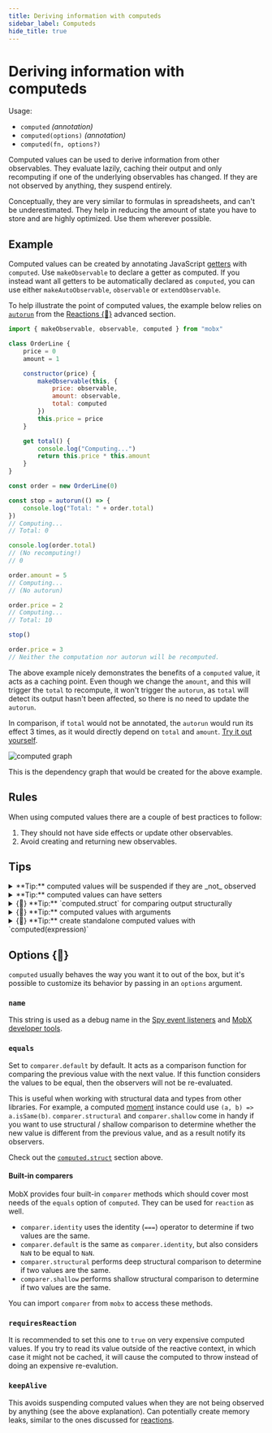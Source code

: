 ```yaml
---
title: Deriving information with computeds
sidebar_label: Computeds
hide_title: true
---
```


<script async type="text/javascript" src="//cdn.carbonads.com/carbon.js?serve=CEBD4KQ7&placement=mobxjsorg" id="_carbonads_js"></script>

# Deriving information with computeds

Usage:

-   `computed` _(annotation)_
-   `computed(options)` _(annotation)_
-   `computed(fn, options?)`

Computed values can be used to derive information from other observables.
They evaluate lazily, caching their output and only recomputing if one of the underlying observables has changed.
If they are not observed by anything, they suspend entirely.

Conceptually, they are very similar to formulas in spreadsheets, and can't be underestimated. They help in reducing the amount of state you have to store and are highly optimized. Use them wherever possible.

## Example

Computed values can be created by annotating JavaScript [getters](https://developer.mozilla.org/en-US/docs/Web/JavaScript/Reference/Functions/get) with `computed`.
Use `makeObservable` to declare a getter as computed. If you instead want all getters to be automatically declared as `computed`, you can use either `makeAutoObservable`, `observable` or `extendObservable`.

To help illustrate the point of computed values, the example below relies on [`autorun`](autorun.md#autorun) from the [Reactions {🚀}](autorun.md) advanced section.

```javascript
import { makeObservable, observable, computed } from "mobx"

class OrderLine {
    price = 0
    amount = 1

    constructor(price) {
        makeObservable(this, {
            price: observable,
            amount: observable,
            total: computed
        })
        this.price = price
    }

    get total() {
        console.log("Computing...")
        return this.price * this.amount
    }
}

const order = new OrderLine(0)

const stop = autorun(() => {
    console.log("Total: " + order.total)
})
// Computing...
// Total: 0

console.log(order.total)
// (No recomputing!)
// 0

order.amount = 5
// Computing...
// (No autorun)

order.price = 2
// Computing...
// Total: 10

stop()

order.price = 3
// Neither the computation nor autorun will be recomputed.
```

The above example nicely demonstrates the benefits of a `computed` value, it acts as a caching point.
Even though we change the `amount`, and this will trigger the `total` to recompute,
it won't trigger the `autorun`, as `total` will detect its output hasn't been affected, so there is no need to update the `autorun`.

In comparison, if `total` would not be annotated, the `autorun` would run its effect 3 times,
as it would directly depend on `total` and `amount`. [Try it out yourself](https://codesandbox.io/s/computed-3cjo9?file=/src/index.tsx).

![computed graph](../assets/computed-example.png)

This is the dependency graph that would be created for the above example.

## Rules

When using computed values there are a couple of best practices to follow:

1. They should not have side effects or update other observables.
2. Avoid creating and returning new observables.

## Tips

<details id="computed-suspend"><summary>**Tip:** computed values will be suspended if they are _not_ observed<a href="#computed-suspend" class="tip-anchor"></a></summary>

It sometimes confuses people new to MobX, perhaps used to a library like [Reselect](https://github.com/reduxjs/reselect), that if you create a computed property but don't use it anywhere in a reaction, it is not memoized and appears to be recomputed more often than necessary.
For example, if we extended the above example with calling `console.log(order.total)` twice, after we called `stop()`, the value would be recomputed twice.

This allows MobX to automatically suspend computations that are not actively in use
to avoid unnecessary updates to computed values that are not being accessed. But if a computed property is _not_ in use by some reaction, then computed expressions are evaluated each time their value is requested, so they behave just like a normal property.

If you only fiddle around computed properties might not seem efficient, but when applied in a project that uses `observer`, `autorun`, etc., they become very efficient.

The following code demonstrates the issue.

```javascript
// OrderLine has a computed property `total`.
const line = new OrderLine(2.0)

// If you access `line.total` outside of a reaction, it is recomputed every time.
setInterval(() => {
    console.log(line.total)
}, 60)
```

It can be overridden by setting the annotation with the `keepAlive` option ([try it out yourself](https://codesandbox.io/s/computed-3cjo9?file=/src/index.tsx)) or by creating a no-op `autorun(() => { someObject.someComputed })`, which can be nicely cleaned up later if needed.
Note that both solutions have the risk of creating memory leaks. Changing the default behavior here is an anti-pattern.

MobX can also be configured with the [`computedRequiresReaction`](configure#computedrequiresreaction-boolean) option, to report an error when computeds are accessed outside of a reactive context.

</details>

<details id="computed-setter"><summary>**Tip:** computed values can have setters<a href="#computed-setter" class="tip-anchor"></a></summary>

It is possible to define a [setter](https://developer.mozilla.org/en-US/docs/Web/JavaScript/Reference/Functions/set) for computed values as well. Note that these setters cannot be used to alter the value of the computed property directly,
but they can be used as an "inverse" of the derivation. Setters are automatically marked as actions. For example:

```javascript
class Dimension {
    length = 2

    constructor() {
        makeAutoObservable(this)
    }

    get squared() {
        return this.length * this.length
    }
    set squared(value) {
        this.length = Math.sqrt(value)
    }
}
```

</details>

<details id="computed-struct"><summary>{🚀} **Tip:** `computed.struct` for comparing output structurally <a href="#computed-struct" class="tip-anchor"></a></summary>

If the output of a computed value that is structurally equivalent to the previous computation doesn't need to notify observers, `computed.struct` can be used. It will make a structural comparison first, rather than a reference equality check, before notifying observers. For example:

```javascript
class Box {
    width = 0
    height = 0

    constructor() {
        makeObsevable(this, {
            x: observable,
            y: observable,
            topRight: computed.struct
        })
    }

    get topRight() {
        return {
            x: this.width,
            y: this.height
        }
    }
}
```

By default, the output of a `computed` is compared by reference. Since `topRight` in the above example will always produce a new result object, it is never going to be considered equal to a previous output. Unless `computed.struct` is used.

However, in the above example _we actually don't need `computed.struct`_!
Computed values normally only re-evaluate if the backing values change.
That's why `topRight` will only react to changes in `width` or `height`.
Since if any of those change, we would get a different `topRight` coordinate anyway. `computed.struct` would never have a cache hit and be a waste of effort, so we don't need it.

In practice, `computed.struct` is less useful than it sounds. Only use it if changes in the underlying observables can still lead to the same output. For example, if we were rounding the coordinates first, the rounded coordinates might be equal to the previously rounded coordinates even though the underlying values aren't.

Check out the [`equals`](#equals) option for further customizations on determining whether the output has changed.

</details>

<details id="computed-with-args"><summary>{🚀} **Tip:** computed values with arguments<a href="#computed-with-args" class="tip-anchor"></a></summary>

Although getters don't take arguments, several strategies to work with derived values that need arguments are discusses [here](computed-with-args.md).

</details>

<details id="standalone"><summary>{🚀} **Tip:** create standalone computed values with `computed(expression)`<a href="#standalone" class="tip-anchor"></a></summary>

`computed` can also be invoked directly as a function, just like [`observable.box`](api.md#observablebox) creates a standalone computed value.
Use `.get()` on the returned object to get the current value of the computation.
This form of `computed` is not used very often, but in some cases where you need to pass a "boxed" computed value around it might prove itself useful, one such case is discussed [here](computed-with-args.md).

</details>

## Options {🚀}

`computed` usually behaves the way you want it to out of the box, but it's possible to customize its behavior by passing in an `options` argument.

### `name`

This string is used as a debug name in the [Spy event listeners](best/debugging-mobx.md#spy) and [MobX developer tools](https://github.com/mobxjs/mobx-devtools).

### `equals`

Set to `comparer.default` by default. It acts as a comparison function for comparing the previous value with the next value. If this function considers the values to be equal, then the observers will not be re-evaluated. 

This is useful when working with structural data and types from other libraries. For example, a computed [moment](https://momentjs.com/) instance could use `(a, b) => a.isSame(b)`. `comparer.structural` and `comparer.shallow` come in handy if you want to use structural / shallow comparison to determine whether the new value is different from the previous value, and as a result notify its observers.

Check out the [`computed.struct`](#computed-struct) section above.

#### Built-in comparers

MobX provides four built-in `comparer` methods which should cover most needs of the `equals` option of `computed`. They can be used for `reaction` as well.

-   `comparer.identity` uses the identity (`===`) operator to determine if two values are the same.
-   `comparer.default` is the same as `comparer.identity`, but also considers `NaN` to be equal to `NaN`.
-   `comparer.structural` performs deep structural comparison to determine if two values are the same.
-   `comparer.shallow` performs shallow structural comparison to determine if two values are the same.

You can import `comparer` from `mobx` to access these methods.

### `requiresReaction`

It is recommended to set this one to `true` on very expensive computed values. If you try to read its value outside of the reactive context, in which case it might not be cached, it will cause the computed to throw instead of doing an expensive re-evalution.

### `keepAlive`

This avoids suspending computed values when they are not being observed by anything (see the above explanation). Can potentially create memory leaks, similar to the ones discussed for [reactions](autorun.md#always-dispose-reactions).
